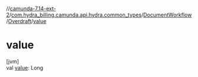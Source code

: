 //[camunda-7.14-ext-2](../../../../index.md)/[com.hydra_billing.camunda.api.hydra.common_types](../../index.md)/[DocumentWorkflow](../index.md)/[Overdraft](index.md)/[value](value.md)

# value

[jvm]\
val [value](value.md): Long
